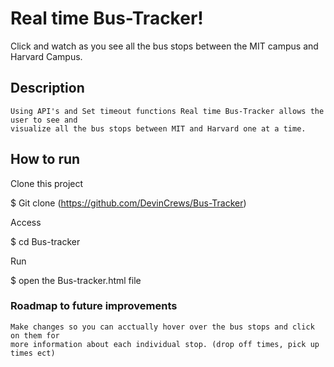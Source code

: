 # Real time Bus-Tracker!
Click and watch as you see all the bus stops between the MIT campus and Harvard Campus.

## Description
```
Using API's and Set timeout functions Real time Bus-Tracker allows the user to see and 
visualize all the bus stops between MIT and Harvard one at a time.
```
## How to run 
   Clone this project
   
$ Git clone (https://github.com/DevinCrews/Bus-Tracker)
  
  Access
   
$ cd Bus-tracker

  Run
  
$ open the Bus-tracker.html file  

### Roadmap to future improvements 

```
Make changes so you can acctually hover over the bus stops and click on them for 
more information about each individual stop. (drop off times, pick up times ect)
```
